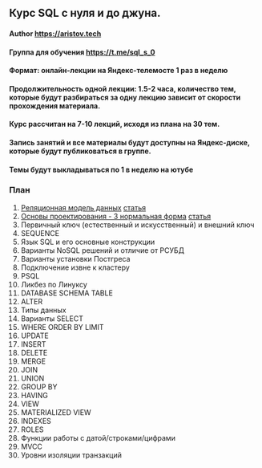 ## Курс SQL с нуля и до джуна.
#### Author https://aristov.tech
#### Группа для обучения https://t.me/sql_s_0 
#### Формат: онлайн-лекции на Яндекс-телемосте 1 раз в неделю
#### Продолжительность одной лекции: 1.5-2 часа, количество тем, которые будут разбираться за одну лекцию зависит от скорости прохождения материала. 
#### Курс рассчитан на 7-10 лекций, исходя из плана на 30 тем. 
#### Запись занятий и все материалы будут доступны на Яндекс-диске, которые будут публиковаться в группе. 
#### Темы будут выкладываться по 1 в неделю на ютубе

### План
01. [Реляционная модель данных](https://youtu.be/3EZIKII6SKg) [статья](https://aristov.tech/blog/relational-model/)
02. [Основы проектирования - 3 нормальная форма](https://youtu.be/H9z4LHy7Rp4) [статья](https://aristov.tech/blog/normalnye-formy-proektirovanie/)
03. Первичный ключ (естественный и искусственный) и внешний ключ
04. SEQUENCE
05. Язык SQL и его основные конструкции
06. Варианты NoSQL решений и отличие от РСУБД
07. Варианты установки Постгреса
08. Подключение извне к кластеру
09. PSQL
10. Ликбез по Линуксу
11. DATABASE SCHEMA TABLE
12. ALTER
13. Типы данных
14. Варианты SELECT
15. WHERE ORDER BY LIMIT
16. UPDATE
17. INSERT
18. DELETE
19. MERGE
20. JOIN
21. UNION
22. GROUP BY
23. HAVING
24. VIEW
25. MATERIALIZED VIEW
26. INDEXES
27. ROLES
28. Функции работы с датой/строками/цифрами
29. MVCC
30. Уровни изоляции транзакций